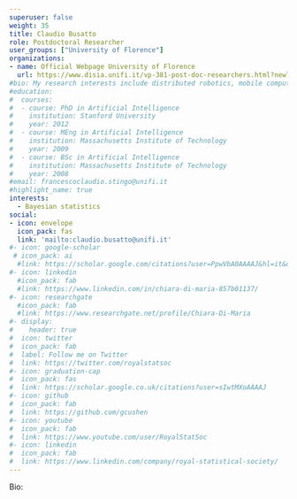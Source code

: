 ```yaml
---
superuser: false
weight: 35
title: Claudio Busatto
role: Postdoctoral Researcher
user_groups: ["University of Florence"]
organizations:
- name: Official Webpage University of Florence
  url: https://www.disia.unifi.it/vp-381-post-doc-researchers.html?newlang=eng
#bio: My research interests include distributed robotics, mobile computing and programmable matter.
#education:
#  courses:
#  - course: PhD in Artificial Intelligence
#    institution: Stanford University
#    year: 2012
#  - course: MEng in Artificial Intelligence
#    institution: Massachusetts Institute of Technology
#    year: 2009
#  - course: BSc in Artificial Intelligence
#    institution: Massachusetts Institute of Technology
#    year: 2008
#email: francescoclaudio.stingo@unifi.it
#highlight_name: true
interests:
  - Bayesian statistics
social:
- icon: envelope
  icon_pack: fas
  link: 'mailto:claudio.busatto@unifi.it'
#- icon: google-scholar
 # icon_pack: ai
  #link: https://scholar.google.com/citations?user=PpwVbA0AAAAJ&hl=it&oi=ao
#- icon: linkedin
  #icon_pack: fab
  #link: https://www.linkedin.com/in/chiara-di-maria-857b01137/
#- icon: researchgate
  #icon_pack: fab
  #link: https://www.researchgate.net/profile/Chiara-Di-Maria
#- display:
#    header: true
#  icon: twitter
#  icon_pack: fab
#  label: Follow me on Twitter
#  link: https://twitter.com/royalstatsoc
#- icon: graduation-cap
#  icon_pack: fas
#  link: https://scholar.google.co.uk/citations?user=sIwtMXoAAAAJ
#- icon: github
#  icon_pack: fab
#  link: https://github.com/gcushen
#- icon: youtube
#  icon_pack: fab
#  link: https://www.youtube.com/user/RoyalStatSoc
#- icon: linkedin
#  icon_pack: fab
#  link: https://www.linkedin.com/company/royal-statistical-society/
---
```


Bio:



